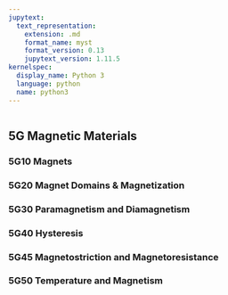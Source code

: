 ```yaml
---
jupytext:
  text_representation:
    extension: .md
    format_name: myst
    format_version: 0.13
    jupytext_version: 1.11.5
kernelspec:
  display_name: Python 3
  language: python
  name: python3
---
```


```{contents}
```

## 5G	Magnetic Materials

### 5G10	Magnets
### 5G20	Magnet Domains & Magnetization
### 5G30	Paramagnetism and Diamagnetism
### 5G40	Hysteresis
### 5G45	Magnetostriction and Magnetoresistance
### 5G50	Temperature and Magnetism
